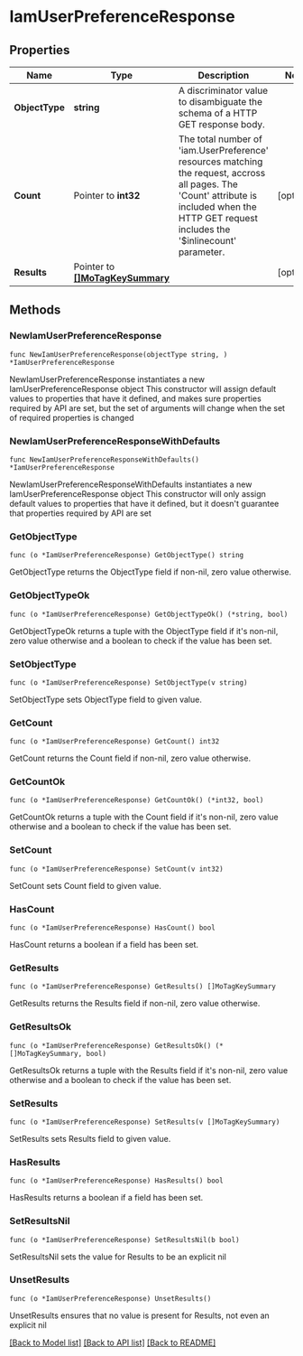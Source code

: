 # IamUserPreferenceResponse

## Properties

Name | Type | Description | Notes
------------ | ------------- | ------------- | -------------
**ObjectType** | **string** | A discriminator value to disambiguate the schema of a HTTP GET response body. | 
**Count** | Pointer to **int32** | The total number of &#39;iam.UserPreference&#39; resources matching the request, accross all pages. The &#39;Count&#39; attribute is included when the HTTP GET request includes the &#39;$inlinecount&#39; parameter. | [optional] 
**Results** | Pointer to [**[]MoTagKeySummary**](mo.TagKeySummary.md) |  | [optional] 

## Methods

### NewIamUserPreferenceResponse

`func NewIamUserPreferenceResponse(objectType string, ) *IamUserPreferenceResponse`

NewIamUserPreferenceResponse instantiates a new IamUserPreferenceResponse object
This constructor will assign default values to properties that have it defined,
and makes sure properties required by API are set, but the set of arguments
will change when the set of required properties is changed

### NewIamUserPreferenceResponseWithDefaults

`func NewIamUserPreferenceResponseWithDefaults() *IamUserPreferenceResponse`

NewIamUserPreferenceResponseWithDefaults instantiates a new IamUserPreferenceResponse object
This constructor will only assign default values to properties that have it defined,
but it doesn't guarantee that properties required by API are set

### GetObjectType

`func (o *IamUserPreferenceResponse) GetObjectType() string`

GetObjectType returns the ObjectType field if non-nil, zero value otherwise.

### GetObjectTypeOk

`func (o *IamUserPreferenceResponse) GetObjectTypeOk() (*string, bool)`

GetObjectTypeOk returns a tuple with the ObjectType field if it's non-nil, zero value otherwise
and a boolean to check if the value has been set.

### SetObjectType

`func (o *IamUserPreferenceResponse) SetObjectType(v string)`

SetObjectType sets ObjectType field to given value.


### GetCount

`func (o *IamUserPreferenceResponse) GetCount() int32`

GetCount returns the Count field if non-nil, zero value otherwise.

### GetCountOk

`func (o *IamUserPreferenceResponse) GetCountOk() (*int32, bool)`

GetCountOk returns a tuple with the Count field if it's non-nil, zero value otherwise
and a boolean to check if the value has been set.

### SetCount

`func (o *IamUserPreferenceResponse) SetCount(v int32)`

SetCount sets Count field to given value.

### HasCount

`func (o *IamUserPreferenceResponse) HasCount() bool`

HasCount returns a boolean if a field has been set.

### GetResults

`func (o *IamUserPreferenceResponse) GetResults() []MoTagKeySummary`

GetResults returns the Results field if non-nil, zero value otherwise.

### GetResultsOk

`func (o *IamUserPreferenceResponse) GetResultsOk() (*[]MoTagKeySummary, bool)`

GetResultsOk returns a tuple with the Results field if it's non-nil, zero value otherwise
and a boolean to check if the value has been set.

### SetResults

`func (o *IamUserPreferenceResponse) SetResults(v []MoTagKeySummary)`

SetResults sets Results field to given value.

### HasResults

`func (o *IamUserPreferenceResponse) HasResults() bool`

HasResults returns a boolean if a field has been set.

### SetResultsNil

`func (o *IamUserPreferenceResponse) SetResultsNil(b bool)`

 SetResultsNil sets the value for Results to be an explicit nil

### UnsetResults
`func (o *IamUserPreferenceResponse) UnsetResults()`

UnsetResults ensures that no value is present for Results, not even an explicit nil

[[Back to Model list]](../README.md#documentation-for-models) [[Back to API list]](../README.md#documentation-for-api-endpoints) [[Back to README]](../README.md)


